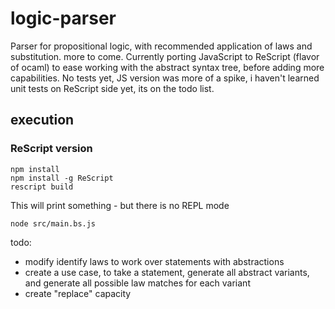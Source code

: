 # logic-parser
Parser for propositional logic, with recommended application of laws and substitution. more to come. Currently
porting JavaScript to ReScript (flavor of ocaml) to ease working with the abstract syntax tree, before adding
more capabilities.  No tests yet, JS version was more of a spike, i haven't learned unit tests on ReScript side yet,
its on the todo list.


## execution


### ReScript version
```
npm install
npm install -g ReScript
rescript build
```
This will print something - but there is no REPL mode
```
node src/main.bs.js
```

todo:
* modify identify laws to work over statements with abstractions
* create a use case, to take a statement, generate all abstract variants, and generate all possible law matches for each variant
* create "replace" capacity